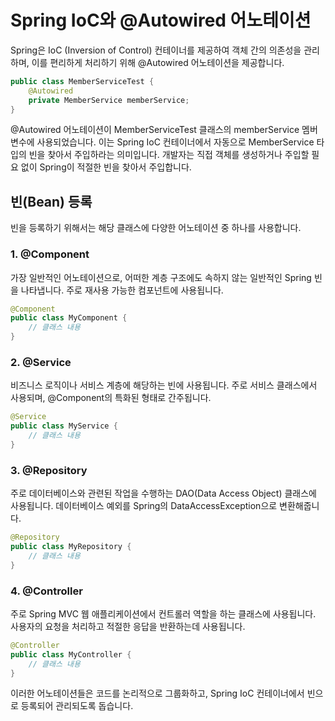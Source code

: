 # Spring IoC와 @Autowired 어노테이션
Spring은 IoC (Inversion of Control) 컨테이너를 제공하여 객체 간의 의존성을 관리하며, 이를 편리하게 처리하기 위해 @Autowired 어노테이션을 제공합니다.

```java
public class MemberServiceTest {
    @Autowired
    private MemberService memberService;
}
```
@Autowired 어노테이션이 MemberServiceTest 클래스의 memberService 멤버 변수에 사용되었습니다. 이는 Spring IoC 컨테이너에서 자동으로 MemberService 타입의 빈을 찾아서 주입하라는 의미입니다. 개발자는 직접 객체를 생성하거나 주입할 필요 없이 Spring이 적절한 빈을 찾아서 주입합니다.

## 빈(Bean) 등록
빈을 등록하기 위해서는 해당 클래스에 다양한 어노테이션 중 하나를 사용합니다.

### 1. @Component
가장 일반적인 어노테이션으로, 어떠한 계층 구조에도 속하지 않는 일반적인 Spring 빈을 나타냅니다. 주로 재사용 가능한 컴포넌트에 사용됩니다.

```java
@Component
public class MyComponent {
    // 클래스 내용
}
```
### 2. @Service
비즈니스 로직이나 서비스 계층에 해당하는 빈에 사용됩니다. 주로 서비스 클래스에서 사용되며, @Component의 특화된 형태로 간주됩니다.

```java
@Service
public class MyService {
    // 클래스 내용
}
```
### 3. @Repository
주로 데이터베이스와 관련된 작업을 수행하는 DAO(Data Access Object) 클래스에 사용됩니다. 데이터베이스 예외를 Spring의 DataAccessException으로 변환해줍니다.

```java
@Repository
public class MyRepository {
    // 클래스 내용
}
```
### 4. @Controller
주로 Spring MVC 웹 애플리케이션에서 컨트롤러 역할을 하는 클래스에 사용됩니다. 사용자의 요청을 처리하고 적절한 응답을 반환하는데 사용됩니다.

```java
@Controller
public class MyController {
    // 클래스 내용
}
```
이러한 어노테이션들은 코드를 논리적으로 그룹화하고, Spring IoC 컨테이너에서 빈으로 등록되어 관리되도록 돕습니다.

